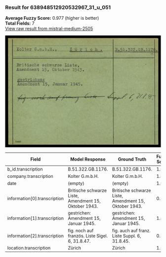 ### Result for 638948512920532967_31_u_051
**Average Fuzzy Score:** 0.977 (higher is better)<br>
**Total Fields:** 7<br>
[View raw result from mistral-medium-2505](https://github.com/RISE-UNIBAS/humanities_data_benchmark/blob/main/results/2025-10-24/T0328/request_T0328_638948512920532967_31_u_051.json)

<img src="https://github.com/RISE-UNIBAS/humanities_data_benchmark/blob/main/benchmarks/blacklist/images/638948512920532967_31_u_051.jpg?raw=true" alt="638948512920532967_31_u_051" width="600px">

| Field | Model Response | Ground Truth | Fuzzy Score | Match |
|-------|----------------|--------------|-------------|-------|
| b_id.transcription | B.51.322.GB.1176. | B.51.322.GB.1176. | 1.000 | ✅ |
| company.transcription | Kolter G.m.b.H. | Kolter G.m.b.H. | 1.000 | ✅ |
| date | (empty) | (empty) | 1.000 | ✅ |
| information[0].transcription | Britische schwarze Liste, <br>Amendment 15, Oktober 1943. | Britische schwarze Liste,<br>Amendment 15, Oktober 1943. | 0.991 | ✅ |
| information[1].transcription | gestrichen:<br>Amendment 15, Januar 1945. | gestrichen:<br>Amendment 15, Januar 1945. | 1.000 | ✅ |
| information[2].transcription | fig. noch auf französ. Liste Sigel. 6, 31.8.47. | fig. auch auf franz. Liste Suppl. 6, 31.8.45. | 0.848 | ❌ |
| location.transcription | Zürich | Zürich | 1.000 | ✅ |
